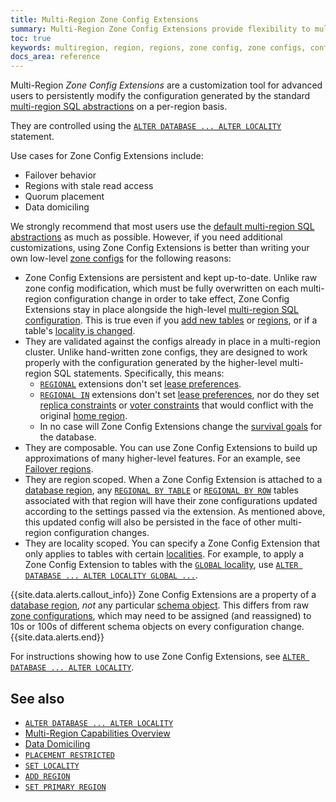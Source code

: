 ```yaml
---
title: Multi-Region Zone Config Extensions
summary: Multi-Region Zone Config Extensions provide flexibility to multi-region SQL abstractions.
toc: true
keywords: multiregion, region, regions, zone config, zone configs, configure replication zones, replication zone, replications zones, zcfg, zcfgs
docs_area: reference
---
```


Multi-Region _Zone Config Extensions_ are a customization tool for advanced users to persistently modify the configuration generated by the standard [multi-region SQL abstractions](multiregion-overview.html) on a per-region basis.

They are controlled using the [`ALTER DATABASE ... ALTER LOCALITY`](alter-database.html#alter-locality) statement.

Use cases for Zone Config Extensions include:

- Failover behavior
- Regions with stale read access
- Quorum placement
- Data domiciling

We strongly recommend that most users use the [default multi-region SQL abstractions](multiregion-overview.html) as much as possible. However, if you need additional customizations, using Zone Config Extensions is better than writing your own low-level [zone configs](configure-replication-zones.html) for the following reasons:

- Zone Config Extensions are persistent and kept up-to-date. Unlike raw zone config modification, which must be fully overwritten on each multi-region configuration change in order to take effect, Zone Config Extensions stay in place alongside the high-level [multi-region SQL configuration](multiregion-overview.html). This is true even if you [add new tables](create-table.html) or [regions](alter-database.html#add-region), or if a table's [locality is changed](alter-table.html#set-locality).
- They are validated against the configs already in place in a multi-region cluster. Unlike hand-written zone configs, they are designed to work properly with the configuration generated by the higher-level multi-region SQL statements. Specifically, this means:
  - [`REGIONAL`](alter-database.html#parameters) extensions don't set [lease preferences](configure-replication-zones.html#lease_preferences).
  - [`REGIONAL IN`](alter-database.html#parameters) extensions don't set [lease preferences](configure-replication-zones.html#lease_preferences), nor do they set [replica constraints](configure-replication-zones.html#constraints) or [voter constraints](configure-replication-zones.html#voter_constraints) that would conflict with the original [home region](table-localities.html#regional-by-row-tables).
  - In no case will Zone Config Extensions change the [survival goals](multiregion-overview.html#survival-goals) for the database.
- They are composable. You can use Zone Config Extensions to build up approximations of many higher-level features. For an example, see [Failover regions](alter-database.html#failover-regions).
- They are region scoped. When a Zone Config Extension is attached to a [database region](multiregion-overview.html#database-regions), any [`REGIONAL BY TABLE`](table-localities.html#regional-tables) or [`REGIONAL BY ROW`](table-localities.html#regional-by-row-tables) tables associated with that region will have their zone configurations updated according to the settings passed via the extension. As mentioned above, this updated config will also be persisted in the face of other multi-region configuration changes.
- They are locality scoped. You can specify a Zone Config Extension that only applies to tables with certain [localities](multiregion-overview.html#table-localities). For example, to apply a Zone Config Extension to tables with the [`GLOBAL` locality](table-localities.html#global-tables), use [`ALTER DATABASE ... ALTER LOCALITY GLOBAL ...`](alter-database.html#alter-locality).

{{site.data.alerts.callout_info}}
Zone Config Extensions are a property of a [database region](multiregion-overview.html#database-regions), *not* any particular [schema object](schema-design-overview.html). This differs from raw [zone configurations](configure-replication-zones.html), which may need to be assigned (and reassigned) to 10s or 100s of different schema objects on every configuration change.
{{site.data.alerts.end}}

For instructions showing how to use Zone Config Extensions, see [`ALTER DATABASE ... ALTER LOCALITY`](alter-database.html#alter-locality).

## See also

- [`ALTER DATABASE ... ALTER LOCALITY`](alter-database.html#alter-locality)
- [Multi-Region Capabilities Overview](multiregion-overview.html)
- [Data Domiciling](data-domiciling.html)
- [`PLACEMENT RESTRICTED`](alter-database.html#placement)
- [`SET LOCALITY`](alter-table.html#set-locality)
- [`ADD REGION`](alter-database.html#add-region)
- [`SET PRIMARY REGION`](alter-database.html#set-primary-region)
